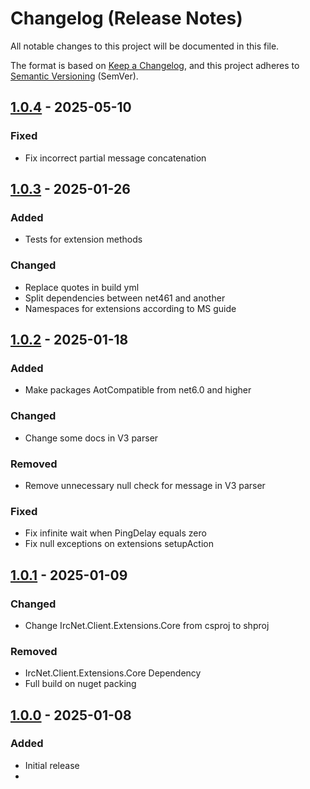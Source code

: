# Changelog (Release Notes)

All notable changes to this project will be documented in this file.

The format is based on [Keep a Changelog](https://keepachangelog.com/en/1.1.0/),
and this project adheres to [Semantic Versioning](https://semver.org/spec/v2.0.0.html) (SemVer).

## [1.0.4] - 2025-05-10

### Fixed

- Fix incorrect partial message concatenation

## [1.0.3] - 2025-01-26

### Added

- Tests for extension methods

### Changed
- Replace quotes in build yml
- Split dependencies between net461 and another
- Namespaces for extensions according to MS guide

## [1.0.2] - 2025-01-18

### Added

- Make packages AotCompatible from net6.0 and higher

### Changed

- Change some docs in V3 parser

### Removed

- Remove unnecessary null check for message in V3 parser

### Fixed

- Fix infinite wait when PingDelay equals zero
- Fix null exceptions on extensions setupAction

## [1.0.1] - 2025-01-09

### Changed

- Change IrcNet.Client.Extensions.Core from csproj to shproj

### Removed

- IrcNet.Client.Extensions.Core Dependency
- Full build on nuget packing

## [1.0.0] - 2025-01-08

### Added

- Initial release
- 
[1.0.4]: https://github.com/NowaLone/IrcNet/releases/tag/v1.0.4
[1.0.3]: https://github.com/NowaLone/IrcNet/releases/tag/v1.0.3
[1.0.2]: https://github.com/NowaLone/IrcNet/releases/tag/v1.0.2
[1.0.1]: https://github.com/NowaLone/IrcNet/releases/tag/v1.0.1
[1.0.0]: https://github.com/NowaLone/IrcNet/releases/tag/v1.0.0
